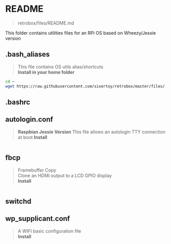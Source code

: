 # README

> retrobox/files/README.md

This folder contains utilities files for an RPi OS based on Wheezy/Jessie version

## .bash_aliases

> This file contains OS utils alias/shortcuts<br>
> **Install in your home folder**

```bash
cd ~
wget https://raw.githubusercontent.com/sixertoy/retrobox/master/files/.bash_aliases
```

## .bashrc

## autologin.conf

> **Raspbian Jessie Version**
> This file allows an autologin TTY connection at boot
> **Install**

```bash
```

## fbcp

> Framebuffer Copy<br>
> Clone an HDMI output to a LCD GPIO display<br>
> **Install**

```bash
```

## switchd

## wp_supplicant.conf

> A WIFI basic configuration file<br>
> **Install**

```bash
```
